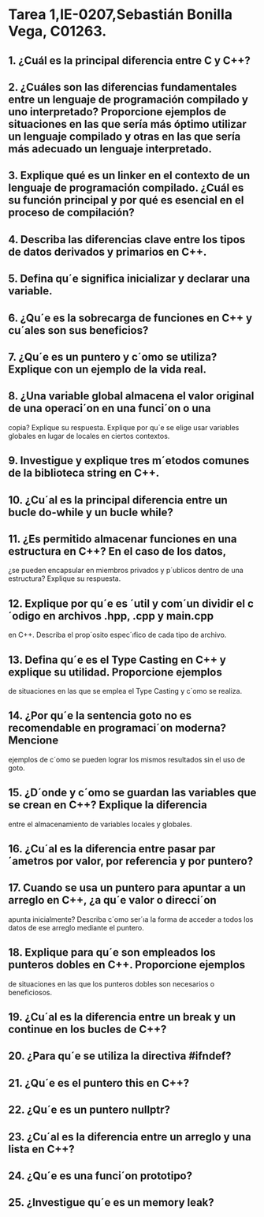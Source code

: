# Tarea 1,IE-0207,Sebastián Bonilla Vega, C01263.

## 1. ¿Cuál es la principal diferencia entre C y C++?
## 2. ¿Cuáles son las diferencias fundamentales entre un lenguaje de programación compilado y uno interpretado? Proporcione ejemplos de situaciones en las que sería más óptimo utilizar un lenguaje compilado y otras en las que sería más adecuado un lenguaje interpretado.
## 3. Explique qué es un linker en el contexto de un lenguaje de programación compilado. ¿Cuál es su función principal y por qué es esencial en el proceso de compilación?
## 4. Describa las diferencias clave entre los tipos de datos derivados y primarios en C++.
## 5. Defina qu´e significa inicializar y declarar una variable.
## 6. ¿Qu´e es la sobrecarga de funciones en C++ y cu´ales son sus beneficios?
## 7. ¿Qu´e es un puntero y c´omo se utiliza? Explique con un ejemplo de la vida real.
## 8. ¿Una variable global almacena el valor original de una operaci´on en una funci´on o una
copia? Explique su respuesta. Explique por qu´e se elige usar variables globales en lugar
de locales en ciertos contextos.
## 9. Investigue y explique tres m´etodos comunes de la biblioteca string en C++.
## 10. ¿Cu´al es la principal diferencia entre un bucle do-while y un bucle while?
## 11. ¿Es permitido almacenar funciones en una estructura en C++? En el caso de los datos,
¿se pueden encapsular en miembros privados y p´ublicos dentro de una estructura?
Explique su respuesta.
## 12. Explique por qu´e es ´util y com´un dividir el c´odigo en archivos .hpp, .cpp y main.cpp
en C++. Describa el prop´osito espec´ıfico de cada tipo de archivo.
## 13. Defina qu´e es el Type Casting en C++ y explique su utilidad. Proporcione ejemplos
de situaciones en las que se emplea el Type Casting y c´omo se realiza.
## 14. ¿Por qu´e la sentencia goto no es recomendable en programaci´on moderna? Mencione
ejemplos de c´omo se pueden lograr los mismos resultados sin el uso de goto.
## 15. ¿D´onde y c´omo se guardan las variables que se crean en C++? Explique la diferencia
entre el almacenamiento de variables locales y globales.
## 16. ¿Cu´al es la diferencia entre pasar par´ametros por valor, por referencia y por puntero?
## 17. Cuando se usa un puntero para apuntar a un arreglo en C++, ¿a qu´e valor o direcci´on
apunta inicialmente? Describa c´omo ser´ıa la forma de acceder a todos los datos de ese
arreglo mediante el puntero.
## 18. Explique para qu´e son empleados los punteros dobles en C++. Proporcione ejemplos
de situaciones en las que los punteros dobles son necesarios o beneficiosos.
## 19. ¿Cu´al es la diferencia entre un break y un continue en los bucles de C++?
## 20. ¿Para qu´e se utiliza la directiva #ifndef?
## 21. ¿Qu´e es el puntero this en C++?
## 22. ¿Qu´e es un puntero nullptr?
## 23. ¿Cu´al es la diferencia entre un arreglo y una lista en C++?
## 24. ¿Qu´e es una funci´on prototipo?
## 25. ¿Investigue qu´e es un memory leak?

